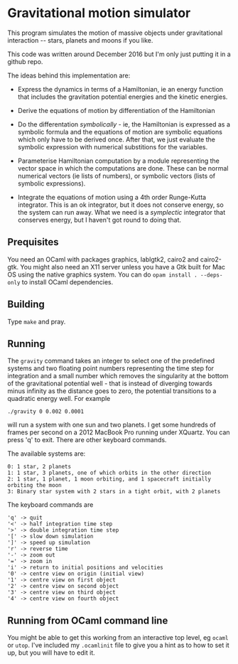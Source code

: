 # Gravitational motion simulator

This program simulates the motion of massive objects under gravitational interaction --
stars, planets and moons if you like.

This code was written around December 2016 but I'm only just putting it in a github repo.

The ideas behind this implementation are:

- Express the dynamics in terms of a Hamiltonian, ie an energy function that includes
  the gravitation potential energies and the kinetic energies.

- Derive the equations of motion by differentiation of the Hamiltonian

- Do the differentation *symbolically* - ie, the Hamiltonian is expressed as a symbolic
  formula and the equations of motion are symbolic equations which only have to be derived
  once. After that, we just evaluate the symbolic expression with numerical substitions
  for the variables.

- Parameterise Hamiltonian computation by a module representing the vector space in which
  the computations are done. These can be normal numerical vectors (ie lists of numbers),
  or symbolic vectors (lists of symbolic expressions).

- Integrate the equations of motion using a 4th order Runge-Kutta integrator. This is an
  ok integrator, but it does not conserve energy, so the system can run away. What we need
  is a *symplectic* integrator that conserves energy, but I haven't got round to doing that.

## Prequisites

You need an OCaml with packages graphics, lablgtk2, cairo2 and cairo2-gtk.
You might also need an X11 server unless you have a Gtk built for Mac OS using the native 
graphics system. You can do `opam install . --deps-only` to install OCaml dependencies.

## Building

Type `make` and pray.

## Running

The `gravity` command takes an integer to select one of the predefined systems and two
floating point numbers representing the time step for integration and a small number
which removes the singularity at the bottom of the gravitational potential well - that is
instead of diverging towards minus infinity as the distance goes to zero, the potential
transitions to a quadratic energy well. For example
```
./gravity 0 0.002 0.0001
```
will run a system with one sun and two planets. I get some hundreds of frames per second
on a 2012 MacBook Pro running under XQuartz. You can press 'q' to exit. There are other
keyboard commands.

The available systems are:

    0: 1 star, 2 planets
    1: 1 star, 3 planets, one of which orbits in the other direction
    2: 1 star, 1 planet, 1 moon orbiting, and 1 spacecraft initially orbiting the moon
    3: Binary star system with 2 stars in a tight orbit, with 2 planets

The keyboard commands are

    'q' -> quit
    '<' -> half integration time step
    '>' -> double integration time step
    '[' -> slow down simulation
    ']' -> speed up simulation
    'r' -> reverse time
    '-' -> zoom out
    '=' -> zoom in
    'i' -> return to initial positions and velocities
    '0' -> centre view on origin (initial view)
    '1' -> centre view on first object
    '2' -> centre view on second object
    '3' -> centre view on third object
    '4' -> centre view on fourth object

## Running from OCaml command line

You might be able to get this working from an interactive top level, eg `ocaml`
or `utop`. I've included my `.ocamlinit` file to give you a hint as to how to
set it up, but you will have to edit it.

